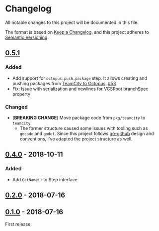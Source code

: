 # Changelog

All notable changes to this project will be documented in this file.

The format is based on [Keep a Changelog](https://keepachangelog.com/en/1.0.0/),
and this project adheres to [Semantic Versioning](https://semver.org/spec/v2.0.0.html).

## [0.5.1]

### Added

- Add support for `octopus.push.package` step. It allows creating and pushing packages from [TeamCity to Octopus](https://octopus.com/docs/api-and-integration/teamcity). [#53]
- Fix: Issue with serialization and newlines for VCSRoot branchSpec property

### Changed

- (**BREAKING CHANGE**) Move package code from `pkg/teamcity` to `teamcity`.
  - The former structure caused some issues with tooling such as `gocode` and `godef`.
  Since this project follows [go-github](https://github.com/google/go-github) design and conventions, I've adapted the project structure as well.

## [0.4.0] - 2018-10-11

### Added

- Add `GetName()` to Step interface.

## [0.2.0] - 2018-07-16

## [0.1.0] - 2018-07-16

First release.

[//]: # (Release links)
[0.5.1]: https://github.com/cvbarros/go-teamcity-sdk/releases/tag/v0.5.1
[0.4.0]: https://github.com/cvbarros/go-teamcity-sdk/releases/tag/v0.4.0
[0.2.0]: https://github.com/cvbarros/go-teamcity-sdk/releases/tag/v0.2.0
[0.1.0]: https://github.com/cvbarros/go-teamcity-sdk/releases/tag/v0.1.0

[//]: # (Issue/PR links)
[#53]: https://github.com/cvbarros/go-teamcity-sdk/pull/53
